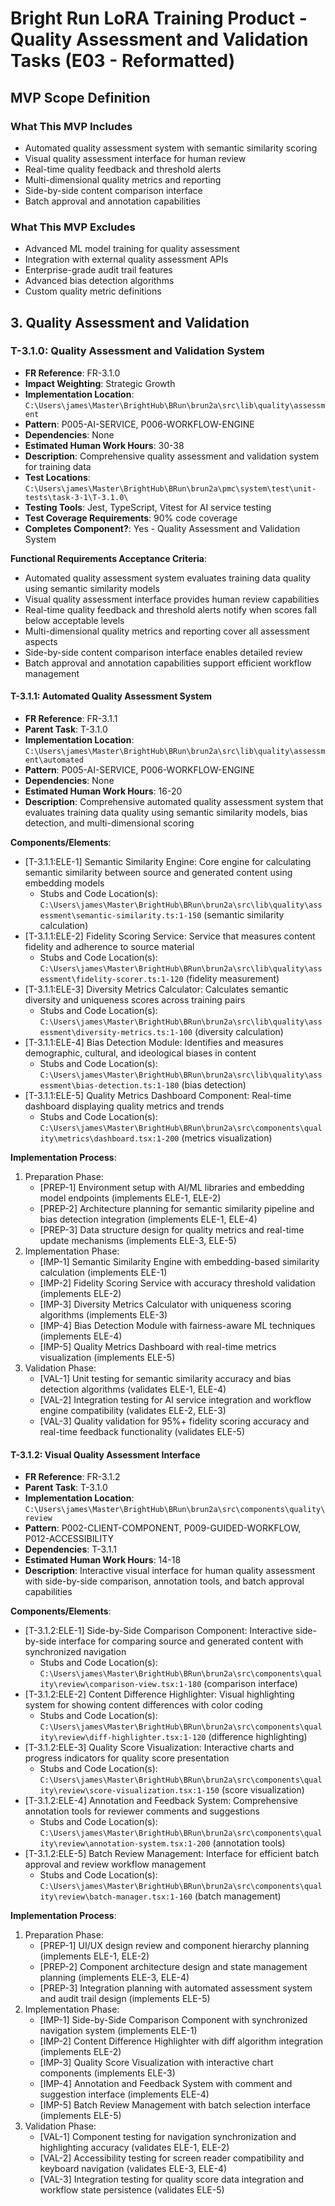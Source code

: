 # Bright Run LoRA Training Product - Quality Assessment and Validation Tasks (E03 - Reformatted)

## MVP Scope Definition

### What This MVP Includes
- Automated quality assessment system with semantic similarity scoring
- Visual quality assessment interface for human review
- Real-time quality feedback and threshold alerts
- Multi-dimensional quality metrics and reporting
- Side-by-side content comparison interface
- Batch approval and annotation capabilities

### What This MVP Excludes
- Advanced ML model training for quality assessment
- Integration with external quality assessment APIs
- Enterprise-grade audit trail features
- Advanced bias detection algorithms
- Custom quality metric definitions

## 3. Quality Assessment and Validation

### T-3.1.0: Quality Assessment and Validation System
- **FR Reference**: FR-3.1.0
- **Impact Weighting**: Strategic Growth
- **Implementation Location**: `C:\Users\james\Master\BrightHub\BRun\brun2a\src\lib\quality\assessment`
- **Pattern**: P005-AI-SERVICE, P006-WORKFLOW-ENGINE
- **Dependencies**: None
- **Estimated Human Work Hours**: 30-38
- **Description**: Comprehensive quality assessment and validation system for training data
- **Test Locations**: `C:\Users\james\Master\BrightHub\BRun\brun2a\pmc\system\test\unit-tests\task-3-1\T-3.1.0\`
- **Testing Tools**: Jest, TypeScript, Vitest for AI service testing
- **Test Coverage Requirements**: 90% code coverage
- **Completes Component?**: Yes - Quality Assessment and Validation System

**Functional Requirements Acceptance Criteria**:
- Automated quality assessment system evaluates training data quality using semantic similarity models
- Visual quality assessment interface provides human review capabilities
- Real-time quality feedback and threshold alerts notify when scores fall below acceptable levels
- Multi-dimensional quality metrics and reporting cover all assessment aspects
- Side-by-side content comparison interface enables detailed review
- Batch approval and annotation capabilities support efficient workflow management

#### T-3.1.1: Automated Quality Assessment System
- **FR Reference**: FR-3.1.1
- **Parent Task**: T-3.1.0
- **Implementation Location**: `C:\Users\james\Master\BrightHub\BRun\brun2a\src\lib\quality\assessment\automated`
- **Pattern**: P005-AI-SERVICE, P006-WORKFLOW-ENGINE
- **Dependencies**: None
- **Estimated Human Work Hours**: 16-20
- **Description**: Comprehensive automated quality assessment system that evaluates training data quality using semantic similarity models, bias detection, and multi-dimensional scoring

**Components/Elements**:
- [T-3.1.1:ELE-1] Semantic Similarity Engine: Core engine for calculating semantic similarity between source and generated content using embedding models
  - Stubs and Code Location(s): `C:\Users\james\Master\BrightHub\BRun\brun2a\src\lib\quality\assessment\semantic-similarity.ts:1-150` (semantic similarity calculation)
- [T-3.1.1:ELE-2] Fidelity Scoring Service: Service that measures content fidelity and adherence to source material
  - Stubs and Code Location(s): `C:\Users\james\Master\BrightHub\BRun\brun2a\src\lib\quality\assessment\fidelity-scorer.ts:1-120` (fidelity measurement)
- [T-3.1.1:ELE-3] Diversity Metrics Calculator: Calculates semantic diversity and uniqueness scores across training pairs
  - Stubs and Code Location(s): `C:\Users\james\Master\BrightHub\BRun\brun2a\src\lib\quality\assessment\diversity-metrics.ts:1-100` (diversity calculation)
- [T-3.1.1:ELE-4] Bias Detection Module: Identifies and measures demographic, cultural, and ideological biases in content
  - Stubs and Code Location(s): `C:\Users\james\Master\BrightHub\BRun\brun2a\src\lib\quality\assessment\bias-detection.ts:1-180` (bias detection)
- [T-3.1.1:ELE-5] Quality Metrics Dashboard Component: Real-time dashboard displaying quality metrics and trends
  - Stubs and Code Location(s): `C:\Users\james\Master\BrightHub\BRun\brun2a\src\components\quality\metrics\dashboard.tsx:1-200` (metrics visualization)

**Implementation Process**:
1. Preparation Phase:
   - [PREP-1] Environment setup with AI/ML libraries and embedding model endpoints (implements ELE-1, ELE-2)
   - [PREP-2] Architecture planning for semantic similarity pipeline and bias detection integration (implements ELE-1, ELE-4)
   - [PREP-3] Data structure design for quality metrics and real-time update mechanisms (implements ELE-3, ELE-5)
2. Implementation Phase:
   - [IMP-1] Semantic Similarity Engine with embedding-based similarity calculation (implements ELE-1)
   - [IMP-2] Fidelity Scoring Service with accuracy threshold validation (implements ELE-2)
   - [IMP-3] Diversity Metrics Calculator with uniqueness scoring algorithms (implements ELE-3)
   - [IMP-4] Bias Detection Module with fairness-aware ML techniques (implements ELE-4)
   - [IMP-5] Quality Metrics Dashboard with real-time metrics visualization (implements ELE-5)
3. Validation Phase:
   - [VAL-1] Unit testing for semantic similarity accuracy and bias detection algorithms (validates ELE-1, ELE-4)
   - [VAL-2] Integration testing for AI service integration and workflow engine compatibility (validates ELE-2, ELE-3)
   - [VAL-3] Quality validation for 95%+ fidelity scoring accuracy and real-time feedback functionality (validates ELE-5)

#### T-3.1.2: Visual Quality Assessment Interface
- **FR Reference**: FR-3.1.2
- **Parent Task**: T-3.1.0
- **Implementation Location**: `C:\Users\james\Master\BrightHub\BRun\brun2a\src\components\quality\review`
- **Pattern**: P002-CLIENT-COMPONENT, P009-GUIDED-WORKFLOW, P012-ACCESSIBILITY
- **Dependencies**: T-3.1.1
- **Estimated Human Work Hours**: 14-18
- **Description**: Interactive visual interface for human quality assessment with side-by-side comparison, annotation tools, and batch approval capabilities

**Components/Elements**:
- [T-3.1.2:ELE-1] Side-by-Side Comparison Component: Interactive side-by-side interface for comparing source and generated content with synchronized navigation
  - Stubs and Code Location(s): `C:\Users\james\Master\BrightHub\BRun\brun2a\src\components\quality\review\comparison-view.tsx:1-180` (comparison interface)
- [T-3.1.2:ELE-2] Content Difference Highlighter: Visual highlighting system for showing content differences with color coding
  - Stubs and Code Location(s): `C:\Users\james\Master\BrightHub\BRun\brun2a\src\components\quality\review\diff-highlighter.tsx:1-120` (difference highlighting)
- [T-3.1.2:ELE-3] Quality Score Visualization: Interactive charts and progress indicators for quality score presentation
  - Stubs and Code Location(s): `C:\Users\james\Master\BrightHub\BRun\brun2a\src\components\quality\review\score-visualization.tsx:1-150` (score visualization)
- [T-3.1.2:ELE-4] Annotation and Feedback System: Comprehensive annotation tools for reviewer comments and suggestions
  - Stubs and Code Location(s): `C:\Users\james\Master\BrightHub\BRun\brun2a\src\components\quality\review\annotation-system.tsx:1-200` (annotation tools)
- [T-3.1.2:ELE-5] Batch Review Management: Interface for efficient batch approval and review workflow management
  - Stubs and Code Location(s): `C:\Users\james\Master\BrightHub\BRun\brun2a\src\components\quality\review\batch-manager.tsx:1-160` (batch management)

**Implementation Process**:
1. Preparation Phase:
   - [PREP-1] UI/UX design review and component hierarchy planning (implements ELE-1, ELE-2)
   - [PREP-2] Component architecture design and state management planning (implements ELE-3, ELE-4)
   - [PREP-3] Integration planning with automated assessment system and audit trail design (implements ELE-5)
2. Implementation Phase:
   - [IMP-1] Side-by-Side Comparison Component with synchronized navigation system (implements ELE-1)
   - [IMP-2] Content Difference Highlighter with diff algorithm integration (implements ELE-2)
   - [IMP-3] Quality Score Visualization with interactive chart components (implements ELE-3)
   - [IMP-4] Annotation and Feedback System with comment and suggestion interface (implements ELE-4)
   - [IMP-5] Batch Review Management with batch selection interface (implements ELE-5)
3. Validation Phase:
   - [VAL-1] Component testing for navigation synchronization and highlighting accuracy (validates ELE-1, ELE-2)
   - [VAL-2] Accessibility testing for screen reader compatibility and keyboard navigation (validates ELE-3, ELE-4)
   - [VAL-3] Integration testing for quality score data integration and workflow state persistence (validates ELE-5)